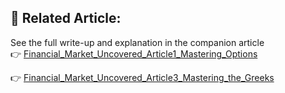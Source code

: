 ## 📘 **Related Article:**  
See the full write-up and explanation in the companion article  
👉 [Financial_Market_Uncovered_Article1_Mastering_Options](https://github.com/KilianVoillaume/Financial_Market_Uncovered_Articles)

👉 [Financial_Market_Uncovered_Article3_Mastering_the_Greeks](https://github.com/KilianVoillaume/Financial_Market_Uncovered_Articles)
